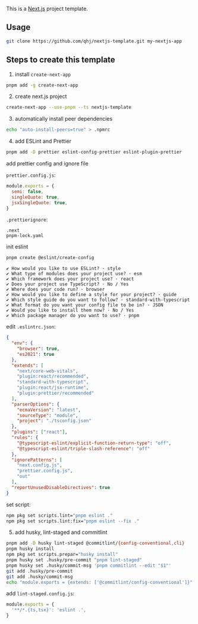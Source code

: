 This is a [Next.js](https://nextjs.org/) project template.

## Usage

```bash
git clone https://github.com/qhj/nextjs-template.git my-nextjs-app
```

## Steps to create this template

1. install `create-next-app`

```bash
pnpm add -g create-next-app
```

2. create next.js project

```bash
create-next-app --use-pnpm --ts nextjs-template
```

3. automatically install peer dependencies

```bash
echo "auto-install-peers=true" > .npmrc
```

4. add ESLint and Prettier

```bash
pnpm add -D prettier eslint-config-prettier eslint-plugin-prettier 
```

add prettier config and ignore file

`prettier.config.js`:

```js
module.exports = {
  semi: false,
  singleQuote: true,
  jsxSingleQuote: true,
}
```

`.prettierignore`:

```
.next
pnpm-lock.yaml
```

init eslint

```bash
pnpm create @eslint/create-config
```

```
✔ How would you like to use ESLint? · style
✔ What type of modules does your project use? · esm
✔ Which framework does your project use? · react
✔ Does your project use TypeScript? · No / Yes
✔ Where does your code run? · browser
✔ How would you like to define a style for your project? · guide
✔ Which style guide do you want to follow? · standard-with-typescript
✔ What format do you want your config file to be in? · JSON
✔ Would you like to install them now? · No / Yes
✔ Which package manager do you want to use? · pnpm
```

edit `.eslintrc.json`:

```json
{
  "env": {
    "browser": true,
    "es2021": true
  },
  "extends": [
    "next/core-web-vitals",
    "plugin:react/recommended",
    "standard-with-typescript",
    "plugin:react/jsx-runtime",
    "plugin:prettier/recommended"
  ],
  "parserOptions": {
    "ecmaVersion": "latest",
    "sourceType": "module",
    "project": "./tsconfig.json"
  },
  "plugins": ["react"],
  "rules": {
    "@typescript-eslint/explicit-function-return-type": "off",
    "@typescript-eslint/triple-slash-reference": "off"
  },
  "ignorePatterns": [
    "next.config.js",
    "prettier.config.js",
    "out"
  ],
  "reportUnusedDisableDirectives": true
}
```

set script:

```bash
npm pkg set scripts.lint="pnpm eslint ."
npm pkg set scripts.lint:fix="pnpm eslint --fix ."
```

5. add husky, lint-staged and commitlint

```bash
pnpm add -D husky lint-staged @commitlint/{config-conventional,cli}
pnpm husky install
npm pkg set scripts.prepar="husky install"
pnpm husky set .husky/pre-commit "pnpm lint-staged"
pnpm husky set .husky/commit-msg 'pnpm commitlint --edit "$1"'
git add .husky/pre-commit
git add .husky/commit-msg
echo "module.exports = {extends: ['@commitlint/config-conventional']}" > commitlint.config.js
```

add `lint-staged.config.js`:

```js
module.exports = {
  '**/*.{ts,tsx}': 'eslint .',
}
```